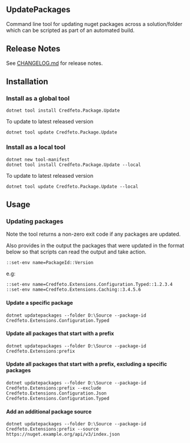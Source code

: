 ## UpdatePackages

Command line tool for updating nuget packages across a solution/folder which can be scripted as part of an automated
build.

## Release Notes

See [CHANGELOG.md](CHANGELOG.md) for release notes.

## Installation

### Install as a global tool

```shell
dotnet tool install Credfeto.Package.Update
```

To update to latest released version

```shell
dotnet tool update Credfeto.Package.Update
```

### Install as a local tool

```shell
dotnet new tool-manifest
dotnet tool install Credfeto.Package.Update --local
```

To update to latest released version

```shell
dotnet tool update Credfeto.Package.Update --local
```

## Usage

### Updating packages

Note the tool returns a non-zero exit code if any packages are updated.

Also provides in the output the packages that were updated in the format below so that scripts can read the output and
take action.

```
::set-env name=PackageId::Version
```

e.g:

```
::set-env name=Credfeto.Extensions.Configuration.Typed::1.2.3.4
::set-env name=Credfeto.Extensions.Caching::3.4.5.6
```

#### Update a specific package

```shell
dotnet updatepackages --folder D:\Source --package-id Credfeto.Extensions.Configuration.Typed
```

#### Update all packages that start with a prefix

```shell
dotnet updatepackages --folder D:\Source --package-id Credfeto.Extensions:prefix
```

#### Update all packages that start with a prefix, excluding a specific packages

```shell
dotnet updatepackages --folder D:\Source --package-id Credfeto.Extensions:prefix --exclude Credfeto.Extensions.Configuration.Json Credfeto.Extensions.Configuration.Typed
```

#### Add an additional package source

```shell
dotnet updatepackages --folder D:\Source --package-id Credfeto.Extensions:prefix --source https://nuget.example.org/api/v3/index.json
```
